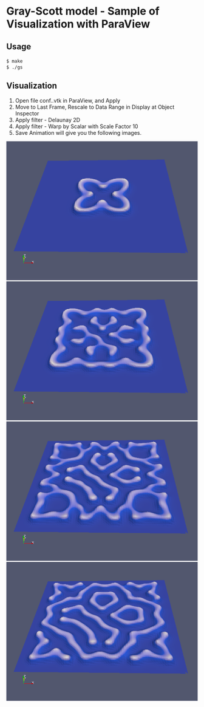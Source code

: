 # Gray-Scott model - Sample of Visualization with ParaView 

## Usage

``` 
$ make
$ ./gs
``` 

## Visualization

1. Open file conf..vtk in ParaView, and Apply
2. Move to Last Frame, Rescale to Data Range in Display at Object Inspector
3. Apply filter - Delaunay 2D
4. Apply filter - Warp by Scalar with Scale Factor 10
5. Save Animation will give you the following images.

![Image1](gs1.png)
![Image2](gs2.png)
![Image3](gs3.png)
![Image4](gs4.png)
